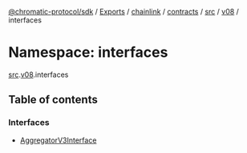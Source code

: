 [@chromatic-protocol/sdk](../README.md) / [Exports](../modules.md) / [chainlink](chainlink.md) / [contracts](chainlink.contracts.md) / [src](chainlink.contracts.src.md) / [v08](chainlink.contracts.src.v08.md) / interfaces

# Namespace: interfaces

[src](chainlink.contracts.src.md).[v08](chainlink.contracts.src.v08.md).interfaces

## Table of contents

### Interfaces

- [AggregatorV3Interface](../interfaces/chainlink.contracts.src.v08.interfaces.AggregatorV3Interface.md)
